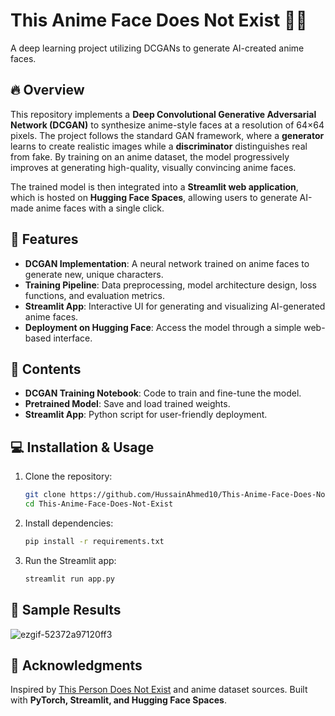 # This Anime Face Does Not Exist 🎨🤖  

A deep learning project utilizing DCGANs to generate AI-created anime faces.  

## 🔥 Overview  
This repository implements a **Deep Convolutional Generative Adversarial Network (DCGAN)** to synthesize anime-style faces at a resolution of 64×64 pixels. The project follows the standard GAN framework, where a **generator** learns to create realistic images while a **discriminator** distinguishes real from fake. By training on an anime dataset, the model progressively improves at generating high-quality, visually convincing anime faces.  

The trained model is then integrated into a **Streamlit web application**, which is hosted on **Hugging Face Spaces**, allowing users to generate AI-made anime faces with a single click.  

## 🚀 Features  
- **DCGAN Implementation**: A neural network trained on anime faces to generate new, unique characters.  
- **Training Pipeline**: Data preprocessing, model architecture design, loss functions, and evaluation metrics.  
- **Streamlit App**: Interactive UI for generating and visualizing AI-generated anime faces.  
- **Deployment on Hugging Face**: Access the model through a simple web-based interface.  

## 📂 Contents  
- **DCGAN Training Notebook**: Code to train and fine-tune the model.  
- **Pretrained Model**: Save and load trained weights.  
- **Streamlit App**: Python script for user-friendly deployment.  

## 💻 Installation & Usage  
1. Clone the repository:  
   ```bash  
   git clone https://github.com/HussainAhmed10/This-Anime-Face-Does-Not-Exist.git  
   cd This-Anime-Face-Does-Not-Exist  
   ```  
2. Install dependencies:  
   ```bash  
   pip install -r requirements.txt  
   ```  
3. Run the Streamlit app:  
   ```bash  
   streamlit run app.py  
   ```  

## 📸 Sample Results  
![ezgif-52372a97120ff3](https://github.com/user-attachments/assets/130cf1d4-519d-418a-965d-90b04f71e044)



## 📜 Acknowledgments  
Inspired by [This Person Does Not Exist](https://thispersondoesnotexist.com/) and anime dataset sources. Built with **PyTorch, Streamlit, and Hugging Face Spaces**.  
